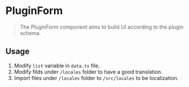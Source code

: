 <!--
#
# Licensed to the Apache Software Foundation (ASF) under one or more
# contributor license agreements.  See the NOTICE file distributed with
# this work for additional information regarding copyright ownership.
# The ASF licenses this file to You under the Apache License, Version 2.0
# (the "License"); you may not use this file except in compliance with
# the License.  You may obtain a copy of the License at
#
#     http://www.apache.org/licenses/LICENSE-2.0
#
# Unless required by applicable law or agreed to in writing, software
# distributed under the License is distributed on an "AS IS" BASIS,
# WITHOUT WARRANTIES OR CONDITIONS OF ANY KIND, either express or implied.
# See the License for the specific language governing permissions and
# limitations under the License.
#
-->
# PluginForm

> The PluginForm component aims to build UI according to the plugin schema.

## Usage

1. Modify `list` variable in `data.ts` file.
2. Modify filds under `/locales` folder to have a good translation.
3. Import files under `/locales` folder to `/src/locales` to be localization.
